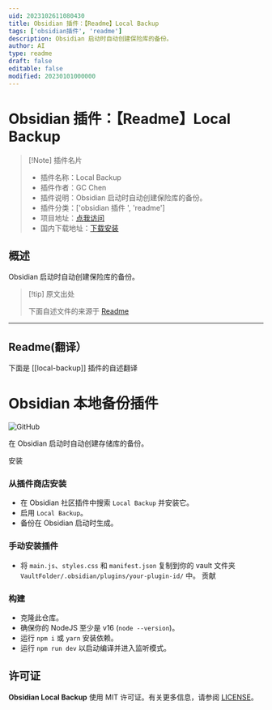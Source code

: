```yaml
---
uid: 2023102611080430
title: Obsidian 插件：【Readme】Local Backup
tags: ['obsidian插件', 'readme']
description: Obsidian 启动时自动创建保险库的备份。
author: AI
type: readme
draft: false
editable: false
modified: 20230101000000
---
```


# Obsidian 插件：【Readme】Local Backup

> [!Note] 插件名片
> - 插件名称：Local Backup
> - 插件作者：GC Chen
> - 插件说明：Obsidian 启动时自动创建保险库的备份。
> - 插件分类：['obsidian 插件 ', 'readme']
> - 项目地址：[点我访问](https://github.com/cgcel/obsidian-local-backup)
> - 国内下载地址：[下载安装](https://pkmer.cn/products/plugin/pluginMarket/?local-backup)

## 概述

Obsidian 启动时自动创建保险库的备份。

> [!tip] 原文出处
>
>下面自述文件的来源于 [Readme](https://ghproxy.net/https://raw.githubusercontent.com/cgcel/obsidian-local-backup/master/README.md)
>

---

## Readme(翻译）

下面是 [[local-backup]] 插件的自述翻译

# Obsidian 本地备份插件

![GitHub](https://img.shields.io/github/license/cgcel/obsidian-local-backup)

在 Obsidian 启动时自动创建存储库的备份。

安装

### 从插件商店安装

- 在 Obsidian 社区插件中搜索 `Local Backup` 并安装它。
- 启用 `Local Backup`。
- 备份在 Obsidian 启动时生成。

### 手动安装插件

- 将 `main.js`、`styles.css` 和 `manifest.json` 复制到你的 vault 文件夹 `VaultFolder/.obsidian/plugins/your-plugin-id/` 中。
贡献

### 构建

- 克隆此仓库。
- 确保你的 NodeJS 至少是 v16 (`node --version`)。
- 运行 `npm i` 或 `yarn` 安装依赖。
- 运行 `npm run dev` 以启动编译并进入监听模式。

## 许可证

**Obsidian Local Backup** 使用 MIT 许可证。有关更多信息，请参阅 [LICENSE](https://github.com/cgcel/obsidian-local-backup/blob/master/LICENSE)。
